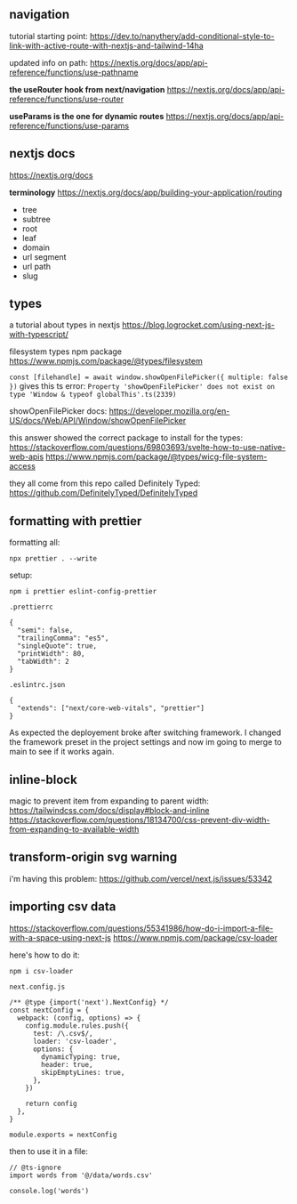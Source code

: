 ## navigation

tutorial starting point:
https://dev.to/nanythery/add-conditional-style-to-link-with-active-route-with-nextjs-and-tailwind-14ha

updated info on path:
https://nextjs.org/docs/app/api-reference/functions/use-pathname

**the useRouter hook from next/navigation**
https://nextjs.org/docs/app/api-reference/functions/use-router

**useParams is the one for dynamic routes**
https://nextjs.org/docs/app/api-reference/functions/use-params

## nextjs docs

https://nextjs.org/docs

**terminology**
https://nextjs.org/docs/app/building-your-application/routing

- tree
- subtree
- root
- leaf
- domain
- url segment
- url path
- slug

## types

a tutorial about types in nextjs
https://blog.logrocket.com/using-next-js-with-typescript/

filesystem types npm package
https://www.npmjs.com/package/@types/filesystem

`const [filehandle] = await window.showOpenFilePicker({ multiple: false })`
gives this ts error:
`Property 'showOpenFilePicker' does not exist on type 'Window & typeof globalThis'.ts(2339)`

showOpenFilePicker docs:
https://developer.mozilla.org/en-US/docs/Web/API/Window/showOpenFilePicker

this answer showed the correct package to install for the types:
https://stackoverflow.com/questions/69803693/svelte-how-to-use-native-web-apis
https://www.npmjs.com/package/@types/wicg-file-system-access

they all come from this repo called Definitely Typed:
https://github.com/DefinitelyTyped/DefinitelyTyped

## formatting with prettier

formatting all:

```
npx prettier . --write
```

setup:

```
npm i prettier eslint-config-prettier
```

`.prettierrc`

```
{
  "semi": false,
  "trailingComma": "es5",
  "singleQuote": true,
  "printWidth": 80,
  "tabWidth": 2
}
```

`.eslintrc.json`

```
{
  "extends": ["next/core-web-vitals", "prettier"]
}
```

As expected the deployement broke after switching framework.  I changed the framework preset in the project settings and now im going to merge to main to see if it works again.

## inline-block

magic to prevent item from expanding to parent width:
https://tailwindcss.com/docs/display#block-and-inline
https://stackoverflow.com/questions/18134700/css-prevent-div-width-from-expanding-to-available-width

## transform-origin svg warning
i'm having this problem:
https://github.com/vercel/next.js/issues/53342

## importing csv data

https://stackoverflow.com/questions/55341986/how-do-i-import-a-file-with-a-space-using-next-js
https://www.npmjs.com/package/csv-loader

here's how to do it:

`npm i csv-loader`

`next.config.js`

```
/** @type {import('next').NextConfig} */
const nextConfig = {
  webpack: (config, options) => {
    config.module.rules.push({
      test: /\.csv$/,
      loader: 'csv-loader',
      options: {
        dynamicTyping: true,
        header: true,
        skipEmptyLines: true,
      },
    })

    return config
  },
}

module.exports = nextConfig

```

then to use it in a file:
```
// @ts-ignore 
import words from '@/data/words.csv'

console.log('words')
```